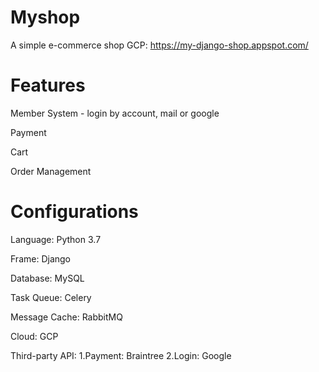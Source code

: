 # Myshop
A simple e-commerce shop
GCP: https://my-django-shop.appspot.com/
# Features
Member System - login by account, mail or google

Payment

Cart

Order Management

# Configurations
Language: Python 3.7

Frame: Django

Database: MySQL

Task Queue: Celery

Message Cache: RabbitMQ

Cloud: GCP

Third-party API:
  1.Payment: Braintree
  2.Login: Google
